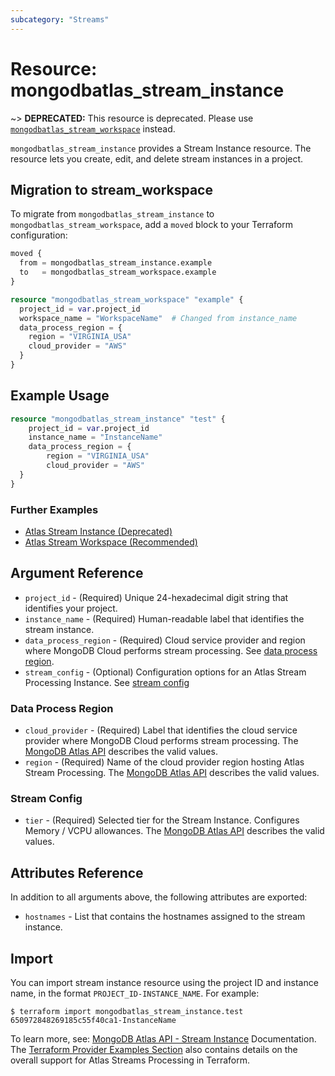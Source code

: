 ```yaml
---
subcategory: "Streams"
---
```


# Resource: mongodbatlas_stream_instance

~> **DEPRECATED:** This resource is deprecated. Please use [`mongodbatlas_stream_workspace`](stream_workspace.md) instead.

`mongodbatlas_stream_instance` provides a Stream Instance resource. The resource lets you create, edit, and delete stream instances in a project.

## Migration to stream_workspace

To migrate from `mongodbatlas_stream_instance` to `mongodbatlas_stream_workspace`, add a `moved` block to your Terraform configuration:

```terraform
moved {
  from = mongodbatlas_stream_instance.example
  to   = mongodbatlas_stream_workspace.example
}

resource "mongodbatlas_stream_workspace" "example" {
  project_id = var.project_id
  workspace_name = "WorkspaceName"  # Changed from instance_name
  data_process_region = {
    region = "VIRGINIA_USA"
    cloud_provider = "AWS"
  }
}
```

## Example Usage

```terraform
resource "mongodbatlas_stream_instance" "test" {
    project_id = var.project_id
	instance_name = "InstanceName"
	data_process_region = {
		region = "VIRGINIA_USA"
		cloud_provider = "AWS"
  }
}
```

### Further Examples
- [Atlas Stream Instance (Deprecated)](https://github.com/mongodb/terraform-provider-mongodbatlas/tree/master/examples/mongodbatlas_stream_instance)
- [Atlas Stream Workspace (Recommended)](https://github.com/mongodb/terraform-provider-mongodbatlas/tree/master/examples/mongodbatlas_stream_workspace)

## Argument Reference

* `project_id` - (Required) Unique 24-hexadecimal digit string that identifies your project.
* `instance_name` - (Required) Human-readable label that identifies the stream instance.
* `data_process_region` - (Required) Cloud service provider and region where MongoDB Cloud performs stream processing. See [data process region](#data-process-region).
* `stream_config` - (Optional) Configuration options for an Atlas Stream Processing Instance. See [stream config](#stream-config)


### Data Process Region

* `cloud_provider` - (Required) Label that identifies the cloud service provider where MongoDB Cloud performs stream processing. The [MongoDB Atlas API](https://www.mongodb.com/docs/atlas/reference/api-resources-spec/#tag/Streams/operation/createStreamInstance) describes the valid values.
* `region` - (Required) Name of the cloud provider region hosting Atlas Stream Processing. The [MongoDB Atlas API](https://www.mongodb.com/docs/atlas/reference/api-resources-spec/#tag/Streams/operation/createStreamInstance) describes the valid values.

### Stream Config

* `tier` - (Required) Selected tier for the Stream Instance. Configures Memory / VCPU allowances. The [MongoDB Atlas API](https://www.mongodb.com/docs/atlas/reference/api-resources-spec/#tag/Streams/operation/createStreamInstance) describes the valid values.


## Attributes Reference

In addition to all arguments above, the following attributes are exported:

* `hostnames` - List that contains the hostnames assigned to the stream instance.

## Import

You can import stream instance resource using the project ID and instance name, in the format `PROJECT_ID-INSTANCE_NAME`. For example:

```
$ terraform import mongodbatlas_stream_instance.test 650972848269185c55f40ca1-InstanceName
```

To learn more, see: [MongoDB Atlas API - Stream Instance](https://www.mongodb.com/docs/atlas/reference/api-resources-spec/#tag/Streams/operation/createStreamInstance) Documentation. 
The [Terraform Provider Examples Section](https://github.com/mongodb/terraform-provider-mongodbatlas/blob/master/examples/mongodbatlas_stream_instance/atlas-streams-user-journey.md) also contains details on the overall support for Atlas Streams Processing in Terraform.
